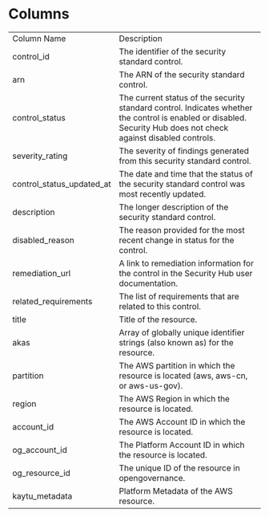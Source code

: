 # Columns  

<table>
	<tr><td>Column Name</td><td>Description</td></tr>
	<tr><td>control_id</td><td>The identifier of the security standard control.</td></tr>
	<tr><td>arn</td><td>The ARN of the security standard control.</td></tr>
	<tr><td>control_status</td><td>The current status of the security standard control. Indicates whether the control is enabled or disabled. Security Hub does not check against disabled controls.</td></tr>
	<tr><td>severity_rating</td><td>The severity of findings generated from this security standard control.</td></tr>
	<tr><td>control_status_updated_at</td><td>The date and time that the status of the security standard control was most recently updated.</td></tr>
	<tr><td>description</td><td>The longer description of the security standard control.</td></tr>
	<tr><td>disabled_reason</td><td>The reason provided for the most recent change in status for the control.</td></tr>
	<tr><td>remediation_url</td><td>A link to remediation information for the control in the Security Hub user documentation.</td></tr>
	<tr><td>related_requirements</td><td>The list of requirements that are related to this control.</td></tr>
	<tr><td>title</td><td>Title of the resource.</td></tr>
	<tr><td>akas</td><td>Array of globally unique identifier strings (also known as) for the resource.</td></tr>
	<tr><td>partition</td><td>The AWS partition in which the resource is located (aws, aws-cn, or aws-us-gov).</td></tr>
	<tr><td>region</td><td>The AWS Region in which the resource is located.</td></tr>
	<tr><td>account_id</td><td>The AWS Account ID in which the resource is located.</td></tr>
	<tr><td>og_account_id</td><td>The Platform Account ID in which the resource is located.</td></tr>
	<tr><td>og_resource_id</td><td>The unique ID of the resource in opengovernance.</td></tr>
	<tr><td>kaytu_metadata</td><td>Platform Metadata of the AWS resource.</td></tr>
</table>